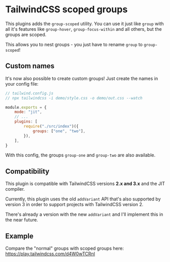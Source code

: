 # TailwindCSS scoped groups

This plugins adds the `group-scoped` utility. You can use it just like `group` with all it's features like `group-hover`, `group-focus-within` and all others, but the groups are scoped.

This allows you to nest groups - you just have to rename `group` to `group-scoped`!

## Custom names

It's now also possible to create custom groups! Just create the names in your config file:

```js
// tailwind.config.js
// npx tailwindcss -i demo/style.css -o demo/out.css --watch

module.exports = {
    mode: "jit",
    // ...
    plugins: [
        require("./src/index")({
            groups: ["one", "two"],
        }),
    ],
}
```

With this config, the groups `group-one` and `group-two` are also available.

## Compatibility

This plugin is compatible with TailwindCSS versions **2.x and 3.x** and the JIT compiler.

Currently, this plugin uses the old `addVariant` API that's also supported by version 3 in order to support projects with TailwindCSS version 2.

There's already a version with the new `addVariant` and I'll implement this in the near future.

## Example

Compare the "normal" groups with scoped groups here: https://play.tailwindcss.com/d4W0wTCRnI
